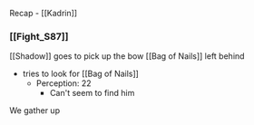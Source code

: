 Recap - [[Kadrin]]

### [[Fight_S87]]
[[Shadow]] goes to pick up the bow [[Bag of Nails]] left behind
- tries to look for [[Bag of Nails]]
	- Perception: 22
		- Can't seem to find him

We gather up